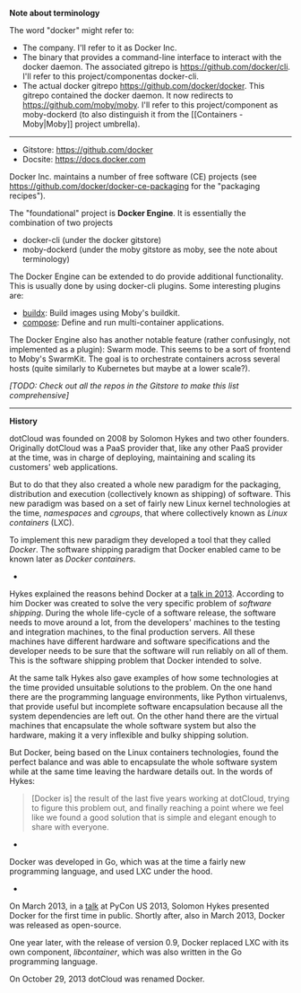 **Note about terminology**

The word "docker" might refer to:

- The company. I'll refer to it as Docker Inc.
- The binary that provides a command-line interface to interact with the docker daemon. The associated gitrepo is https://github.com/docker/cli. I'll refer to this project/componentas docker-cli.
- The actual docker gitrepo https://github.com/docker/docker. This gitrepo contained the docker daemon. It now redirects to https://github.com/moby/moby. I'll refer to this project/component as moby-dockerd (to also distinguish it from the [[Containers - Moby|Moby]] project umbrella).

---

- Gitstore: https://github.com/docker
- Docsite: https://docs.docker.com

Docker Inc. maintains a number of free software (CE) projects (see https://github.com/docker/docker-ce-packaging for the "packaging recipes").

The "foundational" project is **Docker Engine**. It is essentially the combination of two projects

- docker-cli (under the docker gitstore)
- moby-dockerd (under the moby gitstore as moby, see the note about terminology)

The Docker Engine can be extended to do provide additional functionality. This is usually done by using docker-cli plugins. Some interesting plugins are:

- [buildx](https://github.com/docker/buildx): Build images using Moby's buildkit.
- [compose](https://github.com/docker/compose): Define and run multi-container applications.

The Docker Engine also has another notable feature (rather confusingly, not implemented as a plugin): Swarm mode. This seems to be a sort of frontend to Moby's SwarmKit. The goal is to orchestrate containers across several hosts (quite similarly to Kubernetes but maybe at a lower scale?).

_\[TODO: Check out all the repos in the Gitstore to make this list comprehensive]_

---

**History**

dotCloud was founded on 2008 by Solomon Hykes and two other founders. Originally dotCloud was a PaaS provider that, like any other PaaS provider at the time, was in charge of deploying, maintaining and scaling its customers' web applications.

But to do that they also created a whole new paradigm for the packaging, distribution and execution (collectively known as shipping) of software. This new paradigm was based on a set of fairly new Linux kernel technologies at the time, _namespaces_ and _cgroups_, that where collectively known as _Linux containers_ (LXC).

To implement this new paradigm they developed a tool that they called _Docker_. The software shipping paradigm that Docker enabled came to be known later as _Docker containers_.

-

Hykes explained the reasons behind Docker at a [talk in 2013](https://www.youtube.com/watch?v=3N3n9FzebAA). According to him Docker was created to solve the very specific problem of _software shipping_. During the whole life-cycle of a software release, the software needs to move around a lot, from the developers' machines to the testing and integration machines, to the final production servers. All these machines have different hardware and software specifications and the developer needs to be sure that the software will run reliably on all of them. This is the software shipping problem that Docker intended to solve.

At the same talk Hykes also gave examples of how some technologies at the time provided unsuitable solutions to the problem. On the one hand there are the programming language environments, like Python virtualenvs, that provide useful but incomplete software encapsulation because all the system dependencies are left out. On the other hand there are the virtual machines that encapsulate the whole software system but also the hardware, making it a very inflexible and bulky shipping solution.

But Docker, being based on the Linux containers technologies, found the perfect balance and was able to encapsulate the whole software system while at the same time leaving the hardware details out. In the words of Hykes:

> \[Docker is] the result of the last five years working at dotCloud, trying to figure this problem out, and finally reaching a point where we feel like we found a good solution that is simple and elegant enough to share with everyone.

-

Docker was developed in Go, which was at the time a fairly new programming language, and used LXC under the hood.

-

On March 2013, in a [talk](https://www.youtube.com/watch?v=wW9CAH9nSLs) at  PyCon US 2013, Solomon Hykes presented Docker for the first time in public. Shortly after, also in March 2013, Docker was released as open-source.

One year later, with the release of version 0.9, Docker replaced LXC with its own component, _libcontainer_, which was also written in the Go programming language.

On October 29, 2013 dotCloud was renamed Docker.
